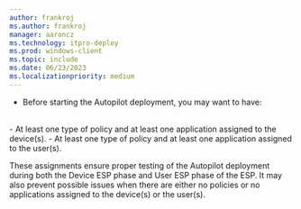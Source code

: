 ```yaml
---
author: frankroj
ms.author: frankroj
manager: aaroncz
ms.technology: itpro-deploy
ms.prod: windows-client
ms.topic: include
ms.date: 06/23/2023
ms.localizationpriority: medium
---
```


<!-- This file is shared by the following articles:

pre-provisioning/hybrid-azure-ad-join-autopilot-profile.md

Headings are driven by article context. -->

- Before starting the Autopilot deployment, you may want to have:<br>
<br>
  - At least one type of policy and at least one application assigned to the device(s).
  - At least one type of policy and at least one application assigned to the user(s).

  These assignments ensure proper testing of the Autopilot deployment during both the Device ESP phase and User ESP phase of the ESP. It may also prevent possible issues when there are either no policies or no applications assigned to the device(s) or the user(s).
